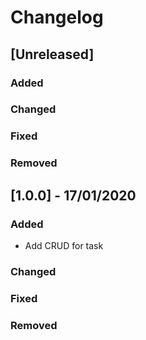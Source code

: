 # Changelog

## [Unreleased]

### Added

### Changed

### Fixed

### Removed


## [1.0.0] - 17/01/2020

### Added
- Add CRUD for task

### Changed

### Fixed

### Removed
